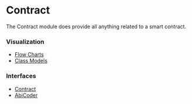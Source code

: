 # Contract

The Contract module does provide all anything related to a smart contract.

### Visualization

- [Flow Charts]()
- [Class Models]()

### Interfaces

- [Contract]()
- [AbiCoder]()
